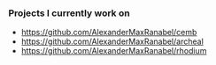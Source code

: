 ### Projects I currently work on
- https://github.com/AlexanderMaxRanabel/cemb 
- https://github.com/AlexanderMaxRanabel/archeal 
- https://github.com/AlexanderMaxRanabel/rhodium 
